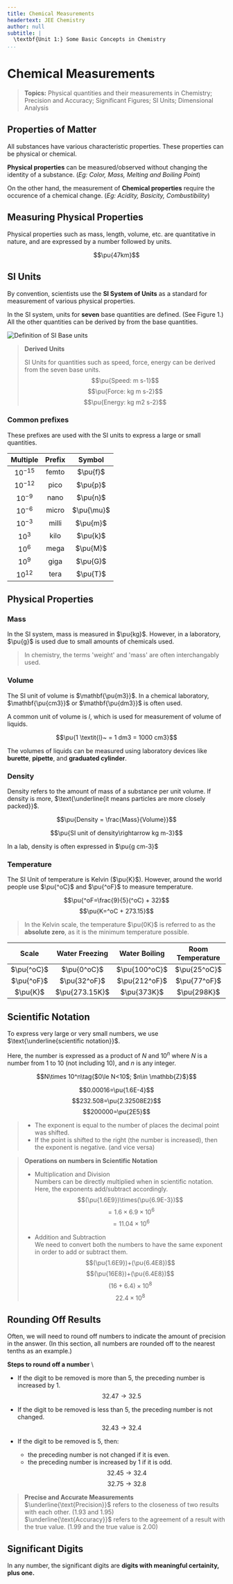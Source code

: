 ```yaml
---
title: Chemical Measurements
headertext: JEE Chemistry
author: null
subtitle: |
  \textbf{Unit 1:} Some Basic Concepts in Chemistry
...
```


# **Chemical Measurements**

> **Topics:** Physical quantities and their measurements in Chemistry; Precision and Accuracy; Significant Figures; SI Units; Dimensional Analysis

## Properties of Matter

All substances have various characteristic properties. These properties can be physical or chemical.

**Physical properties** can be measured/observed without changing the identity of a substance. (_Eg: Color, Mass, Melting and Boiling Point_)

On the other hand, the measurement of **Chemical properties** require the occurence of a chemical change. (_Eg: Acidity, Basicity, Combustibility_)

## Measuring Physical Properties

Physical properties such as mass, length, volume, etc. are quantitative in nature, and are expressed by a number followed by units.

$$\pu{47km}$$

## SI Units
By convention, scientists use the **SI System of Units** as a standard for measurement of various physical properties.

In the SI system, units for **seven** base quantities are defined. (See Figure 1.) All the other quantities can be derived by from the base quantities.

![Definition of SI Base units](/images/2022-06-12-22-49-50.png)

> **Derived Units**
> 
> SI Units for quantities such as speed, force, energy can be derived from the seven base units.
> $$\pu{Speed: m s-1}$$
> $$\pu{Force: kg m s-2}$$
> $$\pu{Energy: kg m2 s-2}$$

### Common prefixes

These prefixes are used with the SI units to express a large or small quantities.

|**Multiple**|**Prefix**|**Symbol**|
|:----:|:----:|:----:|
|$10^{-15}$|femto|$\pu{f}$|
|$10^{-12}$|pico|$\pu{p}$|
|$10^{-9}$|nano|$\pu{n}$|
|$10^{-6}$|micro|$\pu{\mu}$|
|$10^{-3}$|milli|$\pu{m}$|
|$10^{3}$|kilo|$\pu{k}$|
|$10^{6}$|mega|$\pu{M}$|
|$10^{9}$|giga|$\pu{G}$|
|$10^{12}$|tera|$\pu{T}$|

## Physical Properties

### Mass
In the SI system, mass is measured in $\pu{kg}$. However, in a laboratory, $\pu{g}$ is used due to small amounts of chemicals used.

> In chemistry, the terms 'weight' and 'mass' are often interchangably used.

### Volume
The SI unit of volume is $\mathbf{\pu{m3}}$. In a chemical laboratory, $\mathbf{\pu{cm3}}$ or  $\mathbf{\pu{dm3}}$ is often used.

A common unit of volume is $l$, which is used for measurement of volume of liquids.

$$\pu{1 \textit{l}~ = 1 dm3 = 1000 cm3}$$

The volumes of liquids can be measured using laboratory devices like **burette**, **pipette**, and **graduated cylinder**.

### Density
Density refers to the amount of mass of a substance per unit volume. If density is more, $\text{\underline{it means particles are more closely packed}}$.

$$\pu{Density = \frac{Mass}{Volume}}$$

$$\pu{SI unit of density\rightarrow kg m-3}$$

In a lab, density is often expressed in $\pu{g cm-3}$

### Temperature
The SI Unit of temperature is Kelvin ($\pu{K}$). However, around the world people use $\pu{^oC}$ and $\pu{^oF}$ to measure temperature.

$$\pu{^oF=\frac{9}{5}(^oC) + 32}$$
$$\pu{K=^oC + 273.15}$$

> In the Kelvin scale, the temperature $\pu{0K}$ is referred to as the $\textbf{absolute zero}$, as it is the minimum temperature possible.

|**Scale**|**Water Freezing**|**Water Boiling**|**Room Temperature**|
|:---:|:---:|:---:|:---:|
|$\pu{^oC}$|$\pu{0^oC}$|$\pu{100^oC}$|$\pu{25^oC}$|
|$\pu{^oF}$|$\pu{32^oF}$|$\pu{212^oF}$|$\pu{77^oF}$|
|$\pu{K}$|$\pu{273.15K}$|$\pu{373K}$|$\pu{298K}$|

## Scientific Notation
To express very large or very small numbers, we use $\text{\underline{scientific notation}}$.

Here, the number is expressed as a product of $N$ and $10^n$ where $N$ is a number from 1 to 10 (not including 10), and $n$ is any integer.

$$N\times 10^n\tag{$0\le N<10$; $n\in \mathbb{Z}$}$$

$$0.00016=\pu{1.6E-4}$$
$$232.508=\pu{2.32508E2}$$
$$200000=\pu{2E5}$$

> - The exponent is equal to the number of places the decimal point was shifted. 
> - If the point is shifted to the right (the number is increased), then the exponent is negative. (and vice versa) 

> **Operations on numbers in Scientific Notation** 
> 
> - Multiplication and Division \
>   Numbers can be directly multiplied when in scientific notation. Here, the exponents add/subtract accordingly.
> $$(\pu{1.6E9})\times(\pu{6.9E-3})$$
> $$=1.6\times 6.9\times 10^{6}$$ 
> $$=11.04\times 10^{6}$$ 
> 
> - Addition and Subtraction \
>   We need to convert both the numbers to have the same exponent in order to add or subtract them.
> $$(\pu{1.6E9})+(\pu{6.4E8})$$
> $$(\pu{16E8})+(\pu{6.4E8})$$
> $$(16+6.4)\times 10^8$$
> $$22.4\times 10^8$$

## Rounding Off Results

Often, we will need to round off numbers to indicate the amount of precision in the answer. (In this section, all numbers are rounded off to the nearest tenths as an example.)

**Steps to round off a number** \
- If the digit to be removed is more than 5, the preceding number is increased by 1.
  $$32.47\rightarrow 32.5$$

- If the digit to be removed is less than 5, the preceding number is not changed.
  $$32.43\rightarrow 32.4$$

- If the digit to be removed is 5, then:
  - the preceding number is not changed if it is even.
  - the preceding number is increased by 1 if it is odd.
  $$32.45\rightarrow 32.4$$
  $$32.75\rightarrow 32.8$$

> **Precise and Accurate Measurements**\
> $\underline{\text{Precision}}$ refers to the closeness of two results with each other. ($1.93$ and $1.95$)\
> $\underline{\text{Accuracy}}$ refers to the agreement of a result with the true value. ($1.99$ and the true value is $2.00$)

## Significant Digits
In any number, the significant digits are **digits with meaningful certainity, plus one.**

